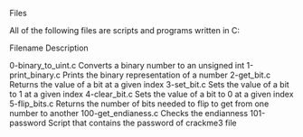 Files

All of the following files are scripts and programs written in C:

Filename Description

0-binary_to_uint.c Converts a binary number to an unsigned int
1-print_binary.c Prints the binary representation of a number
2-get_bit.c Returns the value of a bit at a given index
3-set_bit.c Sets the value of a bit to 1 at a given index
4-clear_bit.c Sets the value of a bit to 0 at a given index
5-flip_bits.c Returns the number of bits needed to flip to get from one number to another
100-get_endianess.c Checks the endianness
101-password Script that contains the password of crackme3 file
